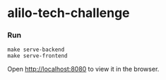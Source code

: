# alilo-tech-challenge

### Run

    make serve-backend
    make serve-frontend

Open [http://localhost:8080](http://localhost:8080) to view it in the browser.
